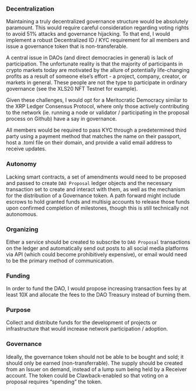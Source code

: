 ### Decentralization
   Maintaining a truly decentralized governance structure would be absolutely paramount. This would require careful consideration regarding voting rights to avoid 51% attacks and governance hijacking. To that end, I would implement a robust Decentralized ID / KYC requirement for all members and issue a governance token that is non-transferable.

   A central issue in DAOs (and direct democracies in general) is lack of participation. The unfortunate reality is that the majority of participants in crypto markets today are motivated by the allure of potentially life-changing profits as a result of someone else’s effort - a project, company, creator, or markets in general. These people are not the type to participate in ordinary governance (see the XLS20 NFT Testnet for example).

   Given these challenges, I would opt for a Meritocratic Democracy similar to the XRP Ledger Consensus Protocol, where only those actively contributing to the network (ie. running a node or validator / participating in the proposal process on Github) have a say in governance.
	
   All members would be required to pass KYC through a predetermined third party using a payment method that matches the name on their passport, host a .toml file on their domain, and provide a valid email address to receive updates.
   
### Autonomy
   Lacking smart contracts, a set of amendments would need to be proposed and passed to create `DAO Proposal` ledger objects and the necessary transaction set to create and interact with them, as well as the mechanism for the distribution of a Governance token. A path forward might include escrows to hold granted funds and multisig accounts to release those funds upon confirmed completion of milestones, though this is still technically not autonomous.
   
### Organizing
   Either a service should be created to subscribe to `DAO Proposal` transactions on the ledger and automatically send out posts to all social media platforms via API (which could become prohibitively expensive), or email would need to be the primary method of communication.
   
### Funding
   In order to fund the DAO, I would propose increasing transaction fees by at least 10X and allocate the fees to the DAO Treasury instead of burning them. 
   
### Purpose
   Collect and distribute funds for the development of projects or infrastructure that would increase network participation / adoption.
   
### Governance
   Ideally, the governance token should not be able to be bought and sold; it should only be earned (non-transferrable). The supply should be created from an Issuer on demand, instead of a lump sum being held by a Receiver account. The token could be Clawback-enabled so that voting on a proposal requires “spending” the token. 
